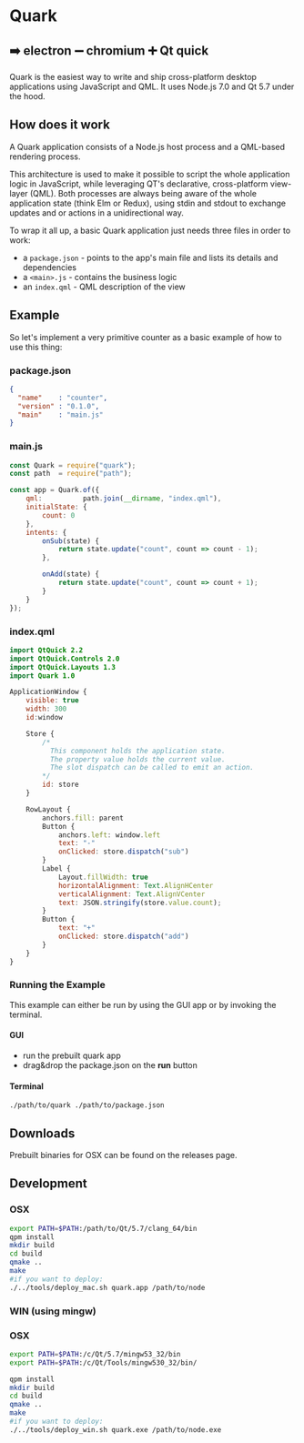 # Quark
## :arrow_right: electron :heavy_minus_sign: chromium :heavy_plus_sign: Qt quick
Quark is the easiest way to write and ship cross-platform desktop applications using JavaScript and QML. It uses Node.js 7.0 and Qt 5.7 under the hood.

## How does it work
A Quark application consists of a Node.js host process and a QML-based rendering process.

This architecture is used to make it possible to script the whole application logic in JavaScript, while leveraging QT's declarative, cross-platform view-layer (QML).
Both processes are always being aware of the whole application state (think Elm or Redux), using stdin and stdout to exchange updates and or actions in a unidirectional way.

To wrap it all up, a basic Quark application just needs three files in order to work:

- a `package.json` - points to the app's main file and lists its details and dependencies
- a `<main>.js` - contains the business logic
- an `index.qml` - QML description of the view

## Example

So let's implement a very primitive counter as a basic example of how to use this thing:

### package.json
```json
{
  "name"    : "counter",
  "version" : "0.1.0",
  "main"    : "main.js"
}
```

### main.js
```js
const Quark = require("quark");
const path  = require("path");

const app = Quark.of({
    qml:          path.join(__dirname, "index.qml"),
    initialState: {
        count: 0
    },
    intents: {
        onSub(state) {
            return state.update("count", count => count - 1);
        },

        onAdd(state) {
            return state.update("count", count => count + 1);
        }
    }
});
```

### index.qml
```qml
import QtQuick 2.2
import QtQuick.Controls 2.0
import QtQuick.Layouts 1.3
import Quark 1.0

ApplicationWindow {
    visible: true
    width: 300
    id:window

    Store {
        /*
          This component holds the application state.
          The property value holds the current value.
          The slot dispatch can be called to emit an action.
        */
        id: store
    }

    RowLayout {
        anchors.fill: parent
        Button {
            anchors.left: window.left
            text: "-"
            onClicked: store.dispatch("sub")
        }
        Label {
            Layout.fillWidth: true
            horizontalAlignment: Text.AlignHCenter
            verticalAlignment: Text.AlignVCenter
            text: JSON.stringify(store.value.count);
        }
        Button {
            text: "+"
            onClicked: store.dispatch("add")
        }
    }
}
```
### Running the Example

This example can either be run by using the GUI app or by invoking the terminal.

#### GUI
- run the prebuilt quark app
- drag&drop the package.json on the __run__ button

#### Terminal
```
./path/to/quark ./path/to/package.json
```

## Downloads
Prebuilt binaries for OSX can be found on the releases page.

## Development

### OSX
```bash
export PATH=$PATH:/path/to/Qt/5.7/clang_64/bin
qpm install
mkdir build
cd build
qmake ..
make
#if you want to deploy:
./../tools/deploy_mac.sh quark.app /path/to/node
```

### WIN (using mingw)
### OSX
```bash
export PATH=$PATH:/c/Qt/5.7/mingw53_32/bin
export PATH=$PATH:/c/Qt/Tools/mingw530_32/bin/

qpm install
mkdir build
cd build
qmake ..
make
#if you want to deploy:
./../tools/deploy_win.sh quark.exe /path/to/node.exe
```